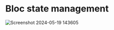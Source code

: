 # Bloc state management

 ![Screenshot 2024-05-19 143605](https://github.com/Nomankhan65/FlutterBloc/assets/139708603/c25b7712-0d64-4355-8750-e76e72bd98d0)

